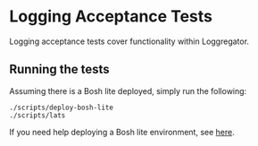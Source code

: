 # Logging Acceptance Tests

Logging acceptance tests cover functionality within Loggregator.


## Running the tests

Assuming there is a Bosh lite deployed, simply run the following:

```
./scripts/deploy-bosh-lite
./scripts/lats
```

If you need help deploying a Bosh lite environment, see
[here](https://github.com/loggregator/lite).
